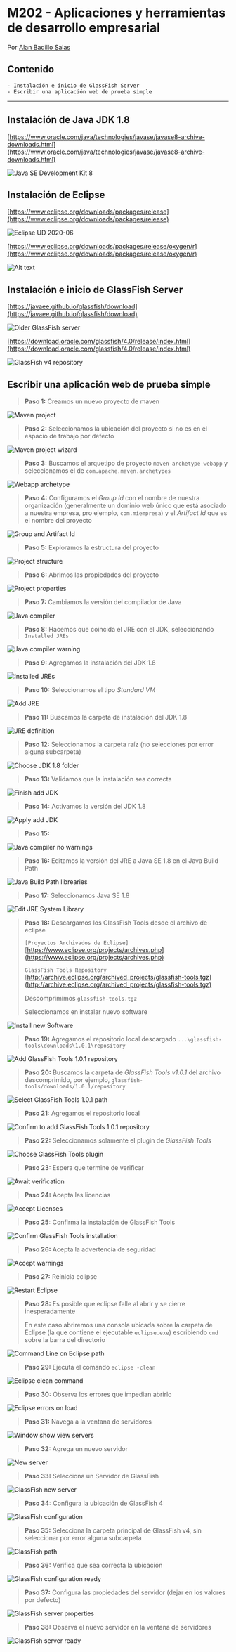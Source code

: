 # M202 - Aplicaciones y herramientas de desarrollo empresarial

Por [Alan Badillo Salas](mailto:alan@nomadacode.com)

## Contenido

    - Instalación e inicio de GlassFish Server
    - Escribir una aplicación web de prueba simple

---

## Instalación de Java JDK 1.8

[https://www.oracle.com/java/technologies/javase/javase8-archive-downloads.html](https://www.oracle.com/java/technologies/javase/javase8-archive-downloads.html)

![Java SE Development Kit 8](assets/m202/image-3.png)

## Instalación de Eclipse

[https://www.eclipse.org/downloads/packages/release](https://www.eclipse.org/downloads/packages/release)

![Eclipse UD 2020-06](assets/m202/image.png)

[https://www.eclipse.org/downloads/packages/release/oxygen/r](https://www.eclipse.org/downloads/packages/release/oxygen/r)

![Alt text](./assets/m202/image-43.png)

## Instalación e inicio de GlassFish Server

[https://javaee.github.io/glassfish/download](https://javaee.github.io/glassfish/download)

![Older GlassFish server](assets/m202/image-1.png)

[https://download.oracle.com/glassfish/4.0/release/index.html](https://download.oracle.com/glassfish/4.0/release/index.html)

![GlassFish v4 repository](assets/m202/image-2.png)

## Escribir una aplicación web de prueba simple

> **Paso 1:** Creamos un nuevo proyecto de maven

![Maven project](assets/m202/image-4.png)

> **Paso 2:** Seleccionamos la ubicación del proyecto si no es en el espacio de trabajo por defecto

![Maven project wizard](assets/m202/image-5.png)

> **Paso 3:** Buscamos el arquetipo de proyecto `maven-archetype-webapp` y seleccionamos el de `com.apache.maven.archetypes`

![Webapp archetype](assets/m202/image-6.png)

> **Paso 4:** Configuramos el *Group Id* con el nombre de nuestra organización (generalmente un dominio web único que está asociado a nuestra empresa, pro ejemplo, `com.miempresa`) y el *Artifact Id* que es el nombre del proyecto

![Group and Artifact Id](assets/m202/image-7.png)

> **Paso 5:** Exploramos la estructura del proyecto

![Project structure](assets/m202/image-8.png)

> **Paso 6:** Abrimos las propiedades del proyecto

![Project properties](assets/m202/image-9.png)

> **Paso 7:** Cambiamos la versión del compilador de Java

![Java compiler](assets/m202/image-10.png)

> **Paso 8:** Hacemos que coincida el JRE con el JDK, seleccionando `Installed JREs`

![Java compiler warning](assets/m202/image-11.png)

> **Paso 9:** Agregamos la instalación del JDK 1.8

![Installed JREs](assets/m202/image-12.png)

> **Paso 10:** Seleccionamos el tipo *Standard VM*

![Add JRE](assets/m202/image-13.png)

> **Paso 11:** Buscamos la carpeta de instalación del JDK 1.8

![JRE definition](assets/m202/image-14.png)

> **Paso 12:** Seleccionamos la carpeta raíz (no selecciones por error alguna subcarpeta)

![Choose JDK 1.8 folder](assets/m202/image-15.png)

> **Paso 13:** Validamos que la instalación sea correcta

![Finish add JDK](assets/m202/image-16.png)

> **Paso 14:** Activamos la versión del JDK 1.8

![Apply add JDK](assets/m202/image-17.png)

> **Paso 15:** 

![Java compiler no warnings](assets/m202/image-18.png)

> **Paso 16:** Editamos la versión del JRE a Java SE 1.8 en el Java Build Path

![Java Build Path librearies](assets/m202/image-19.png)

> **Paso 17:** Seleccionamos Java SE 1.8

![Edit JRE System Library](assets/m202/image-20.png)

> **Paso 18:** Descargamos los GlassFish Tools desde el archivo de eclipse
>
> `[Proyectos Archivados de Eclipse]`
> [https://www.eclipse.org/projects/archives.php](https://www.eclipse.org/projects/archives.php)
> 
> `GlassFish Tools Repository`
> [http://archive.eclipse.org/archived_projects/glassfish-tools.tgz](http://archive.eclipse.org/archived_projects/glassfish-tools.tgz)
>
> Descomprimimos `glassfish-tools.tgz`
>
> Seleccionamos en instalar nuevo software

![Install new Software](assets/m202/image-21.png)

> **Paso 19:** Agregamos el repositorio local descargado `...\glassfish-tools\downloads\1.0.1\repository`

![Add GlassFish Tools 1.0.1 repository](assets/m202/image-22.png)

> **Paso 20:** Buscamos la carpeta de *GlassFish Tools v1.0.1* del archivo descomprimido, por ejemplo, `glassfish-tools/downloads/1.0.1/repository`

![Select GlassFish Tools 1.0.1 path](assets/m202/image-23.png)

> **Paso 21:** Agregamos el repositorio local

![Confirm to add GlassFish Tools 1.0.1 repository](assets/m202/image-24.png)

> **Paso 22:** Seleccionamos solamente el plugin de *GlassFish Tools*

![Choose GlassFish Tools plugin](assets/m202/image-25.png)

> **Paso 23:** Espera que termine de verificar

![Await verification](assets/m202/image-26.png)

> **Paso 24:** Acepta las licencias

![Accept Licenses](assets/m202/image-27.png)

> **Paso 25:** Confirma la instalación de GlassFish Tools

![Confirm GlassFish Tools installation](assets/m202/image-28.png)

> **Paso 26:** Acepta la advertencia de seguridad

![Accept warnings](assets/m202/image-29.png)

> **Paso 27:** Reinicia eclipse

![Restart Eclipse](assets/m202/image-30.png)

> **Paso 28:** Es posible que eclipse falle al abrir y se cierre inesperadamente
>
> En este caso abriremos una consola ubicada sobre la carpeta de Eclipse (la que contiene el ejecutable `eclipse.exe`) escribiendo `cmd` sobre la barra del directorio

![Command Line on Eclipse path](assets/m202/image-31.png)

> **Paso 29:** Ejecuta el comando `eclipse -clean`

![Eclipse clean command](assets/m202/image-32.png)

> **Paso 30:** Observa los errores que impedian abrirlo

![Eclipse errors on load](assets/m202/image-33.png)

> **Paso 31:** Navega a la ventana de servidores

![Window show view servers](assets/m202/image-34.png)

> **Paso 32:** Agrega un nuevo servidor

![New server](assets/m202/image-35.png)

> **Paso 33:** Selecciona un Servidor de GlassFish

![GlassFish new server](assets/m202/image-36.png)

> **Paso 34:** Configura la ubicación de GlassFish 4

![GlassFish configuration](assets/m202/image-37.png)

> **Paso 35:** Selecciona la carpeta principal de GlassFish v4, sin seleccionar por error alguna subcarpeta

![GlassFish path](assets/m202/image-38.png)

> **Paso 36:** Verifica que sea correcta la ubicación

![GlassFish configuration ready](assets/m202/image-39.png)

> **Paso 37:** Configura las propiedades del servidor (dejar en los valores por defecto)

![GlassFish server properties](assets/m202/image-40.png)

> **Paso 38:** Observa el nuevo servidor en la ventana de servidores

![GlassFish server ready](assets/m202/image-41.png)

<!-- > **Paso 39:** Es posible que el proyecto tenga un problema de `org.eclipse.jst.j2ee.project.facet.IJ2EEFacetConstants`

![FacetConstants error](assets/m202/image-42.png)

> **Paso 40:** Agregar el software de Oxygen.2
>
> Nombre: `Eclipse Oxygen.2`
> Ubicación: `http://download.oracle.com/otn_software/oepe/library/eclipse-oxygen.2`
> Ubicación: `https://download.oracle.com/otn_software/oepe/12.2.1.8/oxygen/repository/`
> Ubicación: `https://download.oracle.com/otn_software/oepe/12.2.1.8/oxygen/repository/dependencies/`
>
> Marca todas las casillas -->

<!-- [https://download.oracle.com/otn_software/oepe/12.2.1.8/oxygen/repository/dependencies/](https://download.oracle.com/otn_software/oepe/12.2.1.8/oxygen/repository/dependencies/)

![Add Oxygen repository](assets/m202/image-23.png)

![Select GlassFish Tools](assets/m202/image-24.png)

![Install GlassFish Tools](assets/m202/image-25.png)

![Accept License](assets/m202/image-26.png)

![Restart Eclipse](assets/m202/image-27.png) -->


